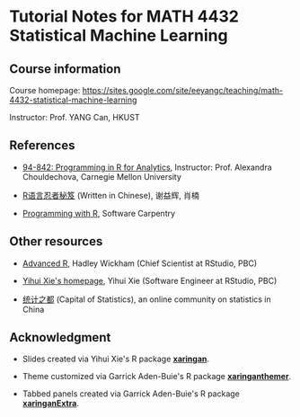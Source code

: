 # Tutorial Notes for MATH 4432 Statistical Machine Learning

## Course information

Course homepage: https://sites.google.com/site/eeyangc/teaching/math-4432-statistical-machine-learning
 
Instructor: Prof. YANG Can, HKUST

## References

- [94-842: Programming in R for Analytics](https://www.andrew.cmu.edu/user/achoulde/94842/), Instructor: Prof. Alexandra Chouldechova, Carnegie Mellon University

- [R语言忍者秘笈](https://bookdown.org/yihui/r-ninja/) (Written in Chinese), 谢益辉, 肖楠

- [Programming with R](https://swcarpentry.github.io/r-novice-inflammation/), Software Carpentry

## Other resources

- [Advanced R](https://adv-r.hadley.nz/), Hadley Wickham (Chief Scientist at RStudio, PBC)

- [Yihui Xie's homepage](https://yihui.org/), Yihui Xie (Software Engineer at RStudio, PBC)

- [统计之都](https://cosx.org/) (Capital of Statistics), an online community on statistics in China

## Acknowledgment
 
- Slides created via Yihui Xie's R package [**xaringan**](https://github.com/yihui/xaringan).

- Theme customized via Garrick Aden-Buie's R package [**xaringanthemer**](https://github.com/gadenbuie/xaringanthemer).

- Tabbed panels created via Garrick Aden-Buie's R package [**xaringanExtra**](https://github.com/gadenbuie/xaringanExtra/).

